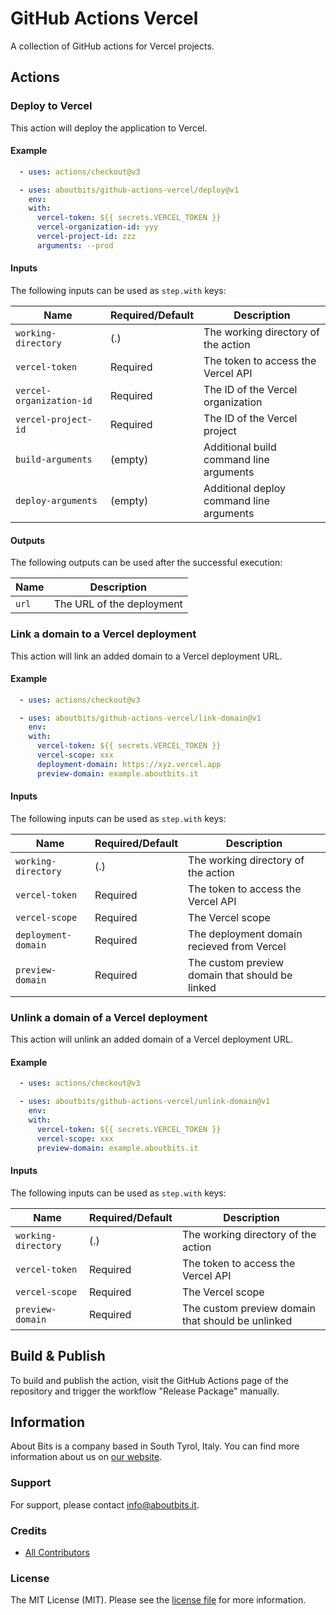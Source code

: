 # GitHub Actions Vercel

A collection of GitHub actions for Vercel projects.

## Actions

### Deploy to Vercel

This action will deploy the application to Vercel.

#### Example

```yaml
  - uses: actions/checkout@v3

  - uses: aboutbits/github-actions-vercel/deploy@v1
    env:
    with:
      vercel-token: ${{ secrets.VERCEL_TOKEN }}
      vercel-organization-id: yyy
      vercel-project-id: zzz
      arguments: --prod
```

#### Inputs

The following inputs can be used as `step.with` keys:

| Name                     | Required/Default | Description                              |
|--------------------------|------------------|------------------------------------------|
| `working-directory`      | (.)              | The working directory of the action      |
| `vercel-token`           | Required         | The token to access the Vercel API       |
| `vercel-organization-id` | Required         | The ID of the Vercel organization        |
| `vercel-project-id`      | Required         | The ID of the Vercel project             |
| `build-arguments`        | (empty)          | Additional build command line arguments  |
| `deploy-arguments`       | (empty)          | Additional deploy command line arguments |

#### Outputs

The following outputs can be used after the successful execution:

| Name                     | Description                       |
|--------------------------|-----------------------------------|
| `url`                    | The URL of the deployment         |

### Link a domain to a Vercel deployment

This action will link an added domain to a Vercel deployment URL.

#### Example

```yaml
  - uses: actions/checkout@v3

  - uses: aboutbits/github-actions-vercel/link-domain@v1
    env:
    with:
      vercel-token: ${{ secrets.VERCEL_TOKEN }}
      vercel-scope: xxx
      deployment-domain: https://xyz.vercel.app
      preview-domain: example.aboutbits.it
```

#### Inputs

The following inputs can be used as `step.with` keys:

| Name                     | Required/Default | Description                                     |
|--------------------------|------------------|-------------------------------------------------|
| `working-directory`      | (.)              | The working directory of the action             |
| `vercel-token`           | Required         | The token to access the Vercel API              |
| `vercel-scope`           | Required         | The Vercel scope                                |
| `deployment-domain`      | Required         | The deployment domain recieved from Vercel      |
| `preview-domain`         | Required         | The custom preview domain that should be linked |

### Unlink a domain of a Vercel deployment

This action will unlink an added domain of a Vercel deployment URL.

#### Example

```yaml
  - uses: actions/checkout@v3

  - uses: aboutbits/github-actions-vercel/unlink-domain@v1
    env:
    with:
      vercel-token: ${{ secrets.VERCEL_TOKEN }}
      vercel-scope: xxx
      preview-domain: example.aboutbits.it
```

#### Inputs

The following inputs can be used as `step.with` keys:

| Name                     | Required/Default | Description                                       |
|--------------------------|------------------|---------------------------------------------------|
| `working-directory`      | (.)              | The working directory of the action               |
| `vercel-token`           | Required         | The token to access the Vercel API                |
| `vercel-scope`           | Required         | The Vercel scope                                  |
| `preview-domain`         | Required         | The custom preview domain that should be unlinked |

## Build & Publish

To build and publish the action, visit the GitHub Actions page of the repository and trigger the workflow "Release Package" manually.

## Information

About Bits is a company based in South Tyrol, Italy. You can find more information about us on [our website](https://aboutbits.it).

### Support

For support, please contact [info@aboutbits.it](mailto:info@aboutbits.it).

### Credits

- [All Contributors](../../contributors)

### License

The MIT License (MIT). Please see the [license file](license.md) for more information.
